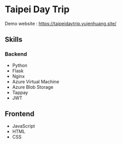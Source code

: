 # Taipei Day Trip


Demo website : https://taipeidaytrip.yujenhuang.site/

## Skills
### Backend
+ Python
+ Flask
+ Nginx
+ Azure Virtual Machine
+ Azure Blob Storage
+ Tappay
+ JWT

## Frontend
+ JavaScript
+ HTML
+ CSS